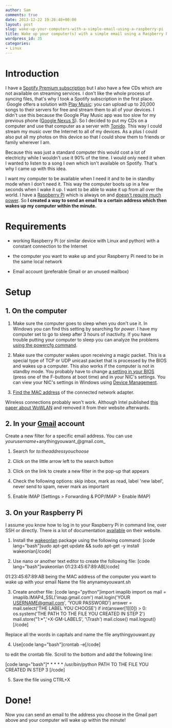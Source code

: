 ```yaml
---
author: Sam
comments: true
date: 2013-12-22 19:28:48+00:00
layout: post
slug: wake-up-your-computers-with-a-simple-email-using-a-raspberry-pi
title: Wake up your computer(s) with a simple email using a Raspberry Pi
wordpress_id: 35
categories:
- Linux
---
```


# Introduction


I have a [Spotify Premium subscription](https://www.spotify.com/be-nl/get-spotify/go/premium/) but I also have a few CDs which are not available on streaming services. I don't like the whole process of syncing files, that's why I took a Spotify subscription in the first place.  Google offers a solution with [Play Music](https://play.google.com/about/music/): you can upload up to 20,000 songs to their servers for free and stream them to all of your devices. I didn't use this because the Google Play Music app was too slow for my previous phone ([Google Nexus S](http://www.android.com/devices/detail/nexus-s)). So I decided to put my CDs on a computer and use that computer as a server with [Tonido](http://www.tonido.com/tonidodesktop/). This way I could stream my music over the Internet to all of my devices. As a plus I could also put all my photos on this device so that I could show them to friends or family wherever I am.

<!-- more -->

Because this was just a standard computer this would cost a lot of electricity while I wouldn't use it 90% of the time. I would only need it when I wanted to listen to a song I own which isn't available on Spotify. That's why I came up with this idea.

I want my computer to be available when I need it and to be in standby mode when I don't need it. This way the computer boots up in a few seconds when I wake it up. I want to be able to wake it up from all over the world. I have a [Raspberry Pi](http://www.raspberrypi.org/faqs#introWhatIs) which is always on and [doesn't require much power](http://www.raspberrypi.org/faqs#power). So **I created a way to send an email to a certain address which then wakes up my computer within the minute.**


# Requirements





	
  * working Raspberry Pi (or similar device with Linux and python) with a constant connection to the Internet

	
  * the computer you want to wake up and your Raspberry Pi need to be in the same local network

	
  * Email account (preferable Gmail or an unused mailbox)




# Setup




## 1. On the computer





	
  1. Make sure the computer goes to sleep when you don't use it. In Windows you can find this setting by searching for _power_. I have my computer set to go to sleep after 3 hours of inactivity. If you have trouble putting your computer to sleep you can analyze the problems [using the powercfg command](http://technet.microsoft.com/en-us/library/cc748940(v=ws.10).aspx).

	
  2. Make sure the computer wakes upon receiving a magic packet. This is a special type of TCP or UDP unicast packet that is processed by the BIOS and wakes up a computer. This also works if the computer is not in standby mode. You probably have to change [a setting in your BIOS](http://www.tomshardware.com/reviews/bios-beginners,1126-8.html) (press one of the F-buttons at boot time) and in your NIC's settings. You can view your NIC's settings in Windows using [Device Management](http://windows.microsoft.com/en-us/windows-vista/open-device-manager).

	
  3. [Find the MAC address](http://technet.microsoft.com/en-us/library/gg252549(v=ws.10).aspx) of the connected network adapter.


Wireless connections probably won't work. Although Intel published [this paper about WoWLAN](http://blog.sa.muel.be/?attachment_id=36) and removed it from their website afterwards.


## 2. In your [Gmail](http://www.gmail.com) account


Create a new filter for a specific email address. You can use _yourusername_+anythingyouwant_@gmail.com_



	
  1. Search for _to:theaddressyouchoose_

	
  2. Click on the little arrow left to the search button

	
  3. Click on the link to create a new filter in the pop-up that appears

	
  4. Check the following options: skip inbox, mark as read, label 'new label', never send to spam, never mark as important

	
  5. Enable IMAP (Settings > Forwarding & POP/IMAP > Enable IMAP)




## 3. On your Raspberry Pi


I assume you know how to log in to your Raspberry Pi in command line, over SSH or directly. There is a lot of documentation [available](http://elinux.org/RPi_Remote_Access) on their website.



	
  1. Install the [wakeonlan](https://wiki.debian.org/WakeOnLan) package using the following command:
[code lang="bash"]sudo apt-get update && sudo apt-get -y install wakeonlan[/code]

	
  2. Use nano or another text editor to create the following file:
[code lang="bash"]wakeonlan 01:23:45:67:89:AB[/code]

01:23:45:67:89:AB being the MAC address of the computer you want to wake up with your email
Name the file anynameyouwant.sh

	
  3. Create another file:
[code lang="python"]import imaplib
import os
mail = imaplib.IMAP4_SSL('imap.gmail.com')
mail.login('YOUR USERNAME@gmail.com', 'YOUR PASSWORD')
answer = mail.select('THE LABEL YOU CHOOSE')
if int(answer[1][0]) > 0:
 os.system('THE PATH TO THE FILE YOU CREATED IN STEP 2')
 mail.store("1:*",'+X-GM-LABELS', '\\Trash')
mail.close()
mail.logout()[/code]

Replace all the words in capitals and name the file anythingyouwant.py

	
  4. Use[code lang="bash"]crontab -e[/code]

to edit the crontab file. Scroll to the bottom and add the following line:

[code lang="bash"]* * * * * /usr/bin/python PATH TO THE FILE YOU CREATED IN STEP 3
[/code]

	
  5. Save the file using CTRL+X




# Done!


Now you can send an email to the address you choose in the Gmail part above and your computer will wake up within the minute!
